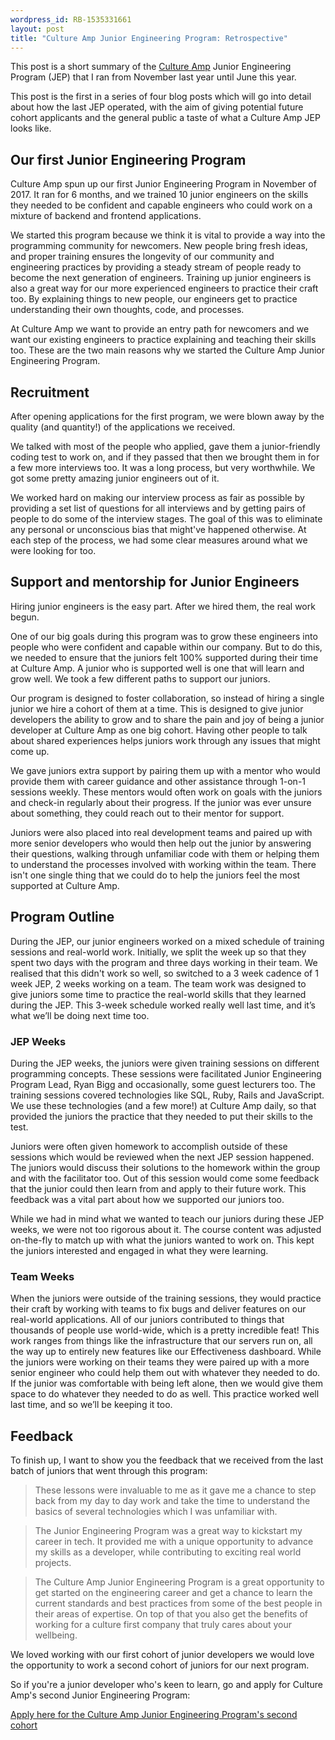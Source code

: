 ```yaml
---
wordpress_id: RB-1535331661
layout: post
title: "Culture Amp Junior Engineering Program: Retrospective"
---
```


This post is a short summary of the [Culture Amp](https://cultureamp.com) Junior Engineering Program (JEP) that I ran from November last year until June this year.

This post is the first in a series of four blog posts which will go into detail about how the last JEP operated, with the aim of giving potential future cohort applicants and the general public a taste of what a Culture Amp JEP looks like.

## Our first Junior Engineering Program

Culture Amp spun up our first Junior Engineering Program in November of 2017. It ran for 6 months, and we trained 10 junior engineers on the skills they needed to be confident and capable engineers who could work on a mixture of backend and frontend applications.

We started this program because we think it is vital to provide a way into the programming community for newcomers. New people bring fresh ideas, and proper training ensures the longevity of our community and engineering practices by providing a steady stream of people ready to become the next generation of engineers.
Training up junior engineers is also a great way for our more experienced engineers to practice their craft too. By explaining things to new people, our engineers get to practice understanding their own thoughts, code, and processes.

At Culture Amp we want to provide an entry path for newcomers and we want our existing engineers to practice explaining and teaching their skills too. These are the two main reasons why we started the Culture Amp Junior Engineering Program.

## Recruitment

After opening applications for the first program, we were blown away by the quality (and quantity!) of the applications we received.

We talked with most of the people who applied, gave them a junior-friendly coding test to work on, and if they passed that then we brought them in for a few more interviews too. It was a long process, but very worthwhile. We got some pretty amazing junior engineers out of it.

We worked hard on making our interview process as fair as possible by providing a set list of questions for all interviews and by getting pairs of people to do some of the interview stages. The goal of this was to eliminate any personal or unconscious bias that might've happened otherwise. At each step of the process, we had some clear measures around what we were looking for too.

## Support and mentorship for Junior Engineers

Hiring junior engineers is the easy part. After we hired them, the real work begun.

One of our big goals during this program was to grow these engineers into people who were confident and capable within our company. But to do this, we needed to ensure that the juniors felt 100% supported during their time at Culture Amp. A junior who is supported well is one that will learn and grow well. We took a few different paths to support our juniors.

Our program is designed to foster collaboration, so instead of hiring a single junior we hire a cohort of them at a time. This is designed to give junior developers the ability to grow and to share the pain and joy of being a junior developer at Culture Amp as one big cohort. Having other people to talk about shared experiences helps juniors work through any issues that might come up.

We gave juniors extra support by pairing them up with a mentor who would provide them with career guidance and other assistance through 1-on-1 sessions weekly. These mentors would often work on goals with the juniors and check-in regularly about their progress. If the junior was ever unsure about something, they could reach out to their mentor for support.

Juniors were also placed into real development teams and paired up with more senior developers who would then help out the junior by answering their questions, walking through unfamiliar code with them or helping them to understand the processes involved with working within the team.
There isn't one single thing that we could do to help the juniors feel the most supported at Culture Amp.

## Program Outline

During the JEP, our junior engineers worked on a mixed schedule of training sessions and real-world work.
Initially, we split the week up so that they spent two days with the program and three days working in their team. We realised that this didn't work so well, so switched to a 3 week cadence of 1 week JEP, 2 weeks working on a team. The team work was designed to give juniors some time to practice the real-world skills that they learned during the JEP. This 3-week schedule worked really well last time, and it’s what we’ll be doing next time too.

### JEP Weeks

During the JEP weeks, the juniors were given training sessions on different programming concepts. These sessions were facilitated Junior Engineering Program Lead, Ryan Bigg and occasionally, some guest lecturers too. The training sessions covered technologies like SQL, Ruby, Rails and JavaScript. We use these technologies (and a few more!) at Culture Amp daily, so that provided the juniors the practice that they needed to put their skills to the test.

Juniors were often given homework to accomplish outside of these sessions which would be reviewed when the next JEP session happened. The juniors would discuss their solutions to the homework within the group and with the facilitator too. Out of this session would come some feedback that the junior could then learn from and apply to their future work. This feedback was a vital part about how we supported our juniors too.

While we had in mind what we wanted to teach our juniors during these JEP weeks, we were not too rigorous about it. The course content was adjusted on-the-fly to match up with what the juniors wanted to work on. This kept the juniors interested and engaged in what they were learning.

### Team Weeks

When the juniors were outside of the training sessions, they would practice their craft by working with teams to fix bugs and deliver features on our real-world applications. All of our juniors contributed to things that thousands of people use world-wide, which is a pretty incredible feat! This work ranges from things like the infrastructure that our servers run on, all the way up to entirely new features like our Effectiveness dashboard.
While the juniors were working on their teams they were paired up with a more senior engineer who could help them out with whatever they needed to do. If the junior was comfortable with being left alone, then we would give them space to do whatever they needed to do as well. This practice worked well last time, and so we’ll be keeping it too.

## Feedback

To finish up, I want to show you the feedback that we received from the last batch of juniors that went through this program:

> These lessons were invaluable to me as it gave me a chance to step back from my day to day work and take the time to understand the basics of several technologies which I was unfamiliar with.

> The Junior Engineering Program was a great way to kickstart my career in tech. It provided me with a unique opportunity to advance my skills as a developer, while contributing to exciting real world projects.

> The Culture Amp Junior Engineering Program is a great opportunity to get started on the engineering career and get a chance to learn the current standards and best practices from some of the best people in their areas of expertise. On top of that you also get the benefits of working for a culture first company that truly cares about your wellbeing.

We loved working with our first cohort of junior developers we would love the opportunity to work a second cohort of juniors for our next program.

So if you're a junior developer who's keen to learn, go and apply for Culture Amp's second Junior Engineering Program:

[Apply here for the Culture Amp Junior Engineering Program's second cohort](https://boards.greenhouse.io/cultureamp/jobs/1295735)


